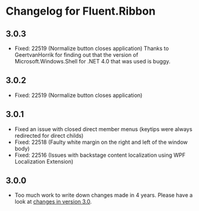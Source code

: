 # Changelog for Fluent.Ribbon

## 3.0.3
- Fixed: 22519 (Normalize button closes application)
Thanks to GeertvanHorrik for finding out that the version of Microsoft.Windows.Shell for .NET 4.0 that was used is buggy.

## 3.0.2
- Fixed: 22519 (Normalize button closes application)

## 3.0.1
- Fixed an issue with closed direct member menus (keytips were always redirected for direct childs)
- Fixed: 22518 (Faulty white margin on the right and left of the window body)
- Fixed: 22516 (Issues with backstage content localization using WPF Localization Extension)

## 3.0.0
- Too much work to write down changes made in 4 years. Please have a look at [changes in version 3.0](https://fluent.codeplex.com/wikipage?title=Changes%20in%20version%203.0&referringTitle=Documentation).